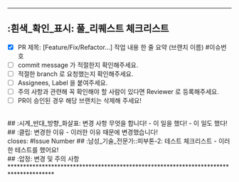 **************************************************************************************
## :흰색_확인_표시: 풀\_리퀘스트 체크리스트
<!--
하나씩 확인 후 체크박스에 표시해주세요.
-->
- [x] PR 제목: [Feature/Fix/Refactor...] 작업 내용 한 줄 요약 (브랜치 이름) #이슈번호
- [ ] commit message 가 적절한지 확인해주세요.
- [ ] 적절한 branch 로 요청했는지 확인해주세요.
- [ ] Assignees, Label 을 붙여주세요.
- [ ] 주의 사항과 관련해 꼭 확인해야 할 사람이 있다면 Reviewer 로 등록해주세요.
- [ ] PR이 승인된 경우 해당 브랜치는 삭제해 주세요!
<br/>
## :시계_반대_방향_화살표: 변경 사항
<!-- 해당 pr에서 작업한 내역을 적어주세요. 처음엔 간단하게 요약, list 형식으로 세부사항 작성 -->
무엇을 합니다!
- 이 일을 했다!
- 이 일도 했다!
<br/>
## :클립: 변경한 이유
- 이러한 이유 때문에 변경했습니다!
<br/>
<!-- 관련되어있는 Issue Number 를 작성하세요! 해당 이슈를 이곳에 적으면 pr merge 이후 해당 이슈는 자동으로 close 됩니다. -->
closes: #Issue Number
## :남성_기술_전문가::피부톤-2: 테스트 체크리스트
<!-- 테스트 사항이 있다면 작성해 주세요! -->
- 이러한 테스트를 했어요!
<br/>
## :압정: 변경 및 주의 사항
<!--
변경사항 및 주의 사항이 있다면 적어주세요.
주의 사항과 관련해 꼭 확인해야 할 사람이 있다면 리뷰어로 등록해주세요. (다른 사람이 작성한 코드 수정 등)
코드 리뷰 시 더 꼼꼼하게 확인 받고 싶은 부분이 있다면 적어주세요.
-->
<br/>
**************************************************************************************
